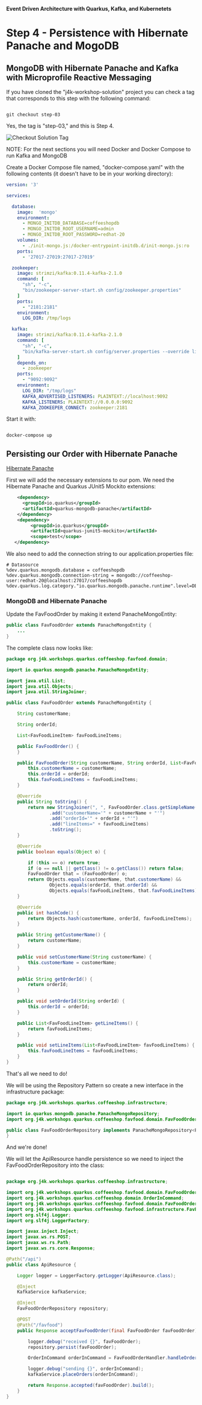 **Event Driven Architecture with Quarkus, Kafka, and Kubernetets**  

# Step 4 - Persistence with Hibernate Panache and MogoDB

## MongoDB with Hibernate Panache and Kafka with Microprofile Reactive Messaging

If you have cloned the "j4k-workshop-solution" project you can check a tag that corresponds to this step with the following command:

```shellscript

git checkout step-03

```

Yes, the tag is "step-03," and this is Step 4.

![Checkout Solution Tag](images/04-01.png)


NOTE: For the next sections you will need Docker and Docker Compose to run Kafka and MongoDB

Create a Docker Compose file named, "docker-compose.yaml" with the following contents (it doesn't have to be in your working directory):

```yaml
version: '3'

services:

  database:
    image:  'mongo'
    environment:
      - MONGO_INITDB_DATABASE=coffeeshopdb
      - MONGO_INITDB_ROOT_USERNAME=admin
      - MONGO_INITDB_ROOT_PASSWORD=redhat-20
    volumes:
      - ./init-mongo.js:/docker-entrypoint-initdb.d/init-mongo.js:ro
    ports:
      - '27017-27019:27017-27019'

  zookeeper:
    image: strimzi/kafka:0.11.4-kafka-2.1.0
    command: [
      "sh", "-c",
      "bin/zookeeper-server-start.sh config/zookeeper.properties"
    ]
    ports:
      - "2181:2181"
    environment:
      LOG_DIR: /tmp/logs

  kafka:
    image: strimzi/kafka:0.11.4-kafka-2.1.0
    command: [
      "sh", "-c",
      "bin/kafka-server-start.sh config/server.properties --override listeners=$${KAFKA_LISTENERS} --override advertised.listeners=$${KAFKA_ADVERTISED_LISTENERS} --override zookeeper.connect=$${KAFKA_ZOOKEEPER_CONNECT}"
    ]
    depends_on:
      - zookeeper
    ports:
      - "9092:9092"
    environment:
      LOG_DIR: "/tmp/logs"
      KAFKA_ADVERTISED_LISTENERS: PLAINTEXT://localhost:9092
      KAFKA_LISTENERS: PLAINTEXT://0.0.0.0:9092
      KAFKA_ZOOKEEPER_CONNECT: zookeeper:2181
```

Start it with:

```shell script

docker-compose up

```

## Persisting our Order with Hibernate Panache

[Hibernate Panache](https://quarkus.io/guides/hibernate-orm-panache)

First we will add the necessary extensions to our pom. We need the Hibernate Panache and Quarkus JUnit5 Mockito extensions:

```xml
    <dependency>
      <groupId>io.quarkus</groupId>
      <artifactId>quarkus-mongodb-panache</artifactId>
    </dependency>
    <dependency>
         <groupId>io.quarkus</groupId>
         <artifactId>quarkus-junit5-mockito</artifactId>
         <scope>test</scope>
   </dependency>
```
We also need to add the connection string to our application.properties file:

```properties
# Datasource
%dev.quarkus.mongodb.database = coffeeshopdb
%dev.quarkus.mongodb.connection-string = mongodb://coffeeshop-user:redhat-20@localhost:27017/coffeeshopdb
%dev.quarkus.log.category."io.quarkus.mongodb.panache.runtime".level=DEBUG
```

### MongoDB and Hibernate Panache

Update the FavFoodOrder by making it extend PanacheMongoEntity:

```java
public class FavFoodOrder extends PanacheMongoEntity {
    ...
}
```

The complete class now looks like:

```java
package org.j4k.workshops.quarkus.coffeeshop.favfood.domain;

import io.quarkus.mongodb.panache.PanacheMongoEntity;

import java.util.List;
import java.util.Objects;
import java.util.StringJoiner;

public class FavFoodOrder extends PanacheMongoEntity {

    String customerName;

    String orderId;

    List<FavFoodLineItem> favFoodLineItems;

    public FavFoodOrder() {
    }

    public FavFoodOrder(String customerName, String orderId, List<FavFoodLineItem> favFoodLineItems) {
        this.customerName = customerName;
        this.orderId = orderId;
        this.favFoodLineItems = favFoodLineItems;
    }

    @Override
    public String toString() {
        return new StringJoiner(", ", FavFoodOrder.class.getSimpleName() + "[", "]")
                .add("customerName='" + customerName + "'")
                .add("orderId='" + orderId + "'")
                .add("lineItems=" + favFoodLineItems)
                .toString();
    }

    @Override
    public boolean equals(Object o) {

        if (this == o) return true;
        if (o == null || getClass() != o.getClass()) return false;
        FavFoodOrder that = (FavFoodOrder) o;
        return Objects.equals(customerName, that.customerName) &&
                Objects.equals(orderId, that.orderId) &&
                Objects.equals(favFoodLineItems, that.favFoodLineItems);
    }

    @Override
    public int hashCode() {
        return Objects.hash(customerName, orderId, favFoodLineItems);
    }

    public String getCustomerName() {
        return customerName;
    }

    public void setCustomerName(String customerName) {
        this.customerName = customerName;
    }

    public String getOrderId() {
        return orderId;
    }

    public void setOrderId(String orderId) {
        this.orderId = orderId;
    }

    public List<FavFoodLineItem> getLineItems() {
        return favFoodLineItems;
    }

    public void setLineItems(List<FavFoodLineItem> favFoodLineItems) {
        this.favFoodLineItems = favFoodLineItems;
    }
}
```

That's all we need to do!

We will be using the Repository Pattern so create a new interface in the infrastructure package:

```java
package org.j4k.workshops.quarkus.coffeeshop.infrastructure;

import io.quarkus.mongodb.panache.PanacheMongoRepository;
import org.j4k.workshops.quarkus.coffeeshop.favfood.domain.FavFoodOrder;

public class FavFoodOrderRepository implements PanacheMongoRepository<FavFoodOrder> {
}

```

And we're done!

We will let the ApiResource handle persistence so we need to inject the FavFoodOrderRepository into the class:

```java

package org.j4k.workshops.quarkus.coffeeshop.infrastructure;

import org.j4k.workshops.quarkus.coffeeshop.favfood.domain.FavFoodOrder;
import org.j4k.workshops.quarkus.coffeeshop.domain.OrderInCommand;
import org.j4k.workshops.quarkus.coffeeshop.favfood.domain.FavFoodOrderHandler;
import org.j4k.workshops.quarkus.coffeeshop.favfood.infrastructure.FavFoodOrderRepository;
import org.slf4j.Logger;
import org.slf4j.LoggerFactory;

import javax.inject.Inject;
import javax.ws.rs.POST;
import javax.ws.rs.Path;
import javax.ws.rs.core.Response;

@Path("/api")
public class ApiResource {

    Logger logger = LoggerFactory.getLogger(ApiResource.class);

    @Inject
    KafkaService kafkaService;

    @Inject
    FavFoodOrderRepository repository;

    @POST
    @Path("/favfood")
    public Response acceptFavFoodOrder(final FavFoodOrder favFoodOrder) {

        logger.debug("received {}", favFoodOrder);
        repository.persist(favFoodOrder);

        OrderInCommand orderInCommand = FavFoodOrderHandler.handleOrder(favFoodOrder);

        logger.debug("sending {}", orderInCommand);
        kafkaService.placeOrders(orderInCommand);

        return Response.accepted(favFoodOrder).build();
    }
}
```
